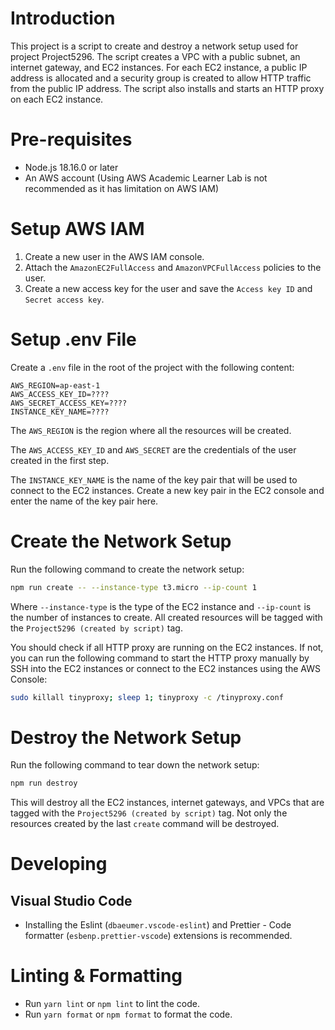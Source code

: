 # Introduction

This project is a script to create and destroy a network setup used for project Project5296. The script creates a VPC with a public subnet, an internet gateway, and EC2 instances. For each EC2 instance, a public IP address is allocated and a security group is created to allow HTTP traffic from the public IP address. The script also installs and starts an HTTP proxy on each EC2 instance.

# Pre-requisites

- Node.js 18.16.0 or later
- An AWS account (Using AWS Academic Learner Lab is not recommended as it has limitation on AWS IAM)

# Setup AWS IAM

1. Create a new user in the AWS IAM console.
2. Attach the `AmazonEC2FullAccess` and `AmazonVPCFullAccess` policies to the user.
3. Create a new access key for the user and save the `Access key ID` and `Secret access key`.

# Setup .env File

Create a `.env` file in the root of the project with the following content:

```env
AWS_REGION=ap-east-1
AWS_ACCESS_KEY_ID=????
AWS_SECRET_ACCESS_KEY=????
INSTANCE_KEY_NAME=????
```

The `AWS_REGION` is the region where all the resources will be created.

The `AWS_ACCESS_KEY_ID` and `AWS_SECRET` are the credentials of the user created in the first step.

The `INSTANCE_KEY_NAME` is the name of the key pair that will be used to connect to the EC2 instances. Create a new key pair in the EC2 console and enter the name of the key pair here.

# Create the Network Setup

Run the following command to create the network setup:

```bash
npm run create -- --instance-type t3.micro --ip-count 1
```

Where `--instance-type` is the type of the EC2 instance and `--ip-count` is the number of instances to create. All created resources will be tagged with the `Project5296 (created by script)` tag.

You should check if all HTTP proxy are running on the EC2 instances. If not, you can run the following command to start the HTTP proxy manually by SSH into the EC2 instances or connect to the EC2 instances using the AWS Console:
```bash
sudo killall tinyproxy; sleep 1; tinyproxy -c /tinyproxy.conf
```

# Destroy the Network Setup

Run the following command to tear down the network setup:

```bash
npm run destroy
```

This will destroy all the EC2 instances, internet gateways, and VPCs that are tagged with the `Project5296 (created by script)` tag. Not only the resources created by the last `create` command will be destroyed.

# Developing

## Visual Studio Code

-   Installing the Eslint (`dbaeumer.vscode-eslint`) and Prettier - Code formatter (`esbenp.prettier-vscode`) extensions is recommended.

# Linting & Formatting

-   Run `yarn lint` or `npm lint` to lint the code.
-   Run `yarn format` or `npm format` to format the code.
